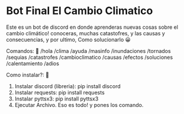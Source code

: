 # Bot Final El Cambio Climatico
Este es un bot de discord en donde aprenderas nuevas cosas sobre el cambio climático! conoceras, muchas catastofres, y  las causas y consecuencias, y por ultimo, Como solucionarlo 😀

Comandos: 🌲
/hola
/clima
/ayuda
/masinfo
/inundaciones
/tornados
/sequias
/catastrofes
/cambioclimatico
/causas
/efectos
/soluciones
/calentamiento
/adios

Como instalar?: 🍃
1. Instalar discord (libreria): pip install discord
2. Instalar requests: pip install requests
3. Instalar pyttsx3: pip install pyttsx3
4. Ejecutar Archivo.
Eso es todo! y pones los comando.
